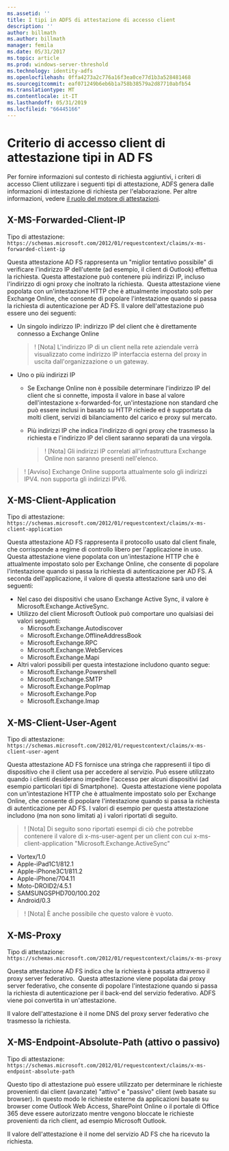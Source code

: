 ```yaml
---
ms.assetid: ''
title: I tipi in ADFS di attestazione di accesso client
description: ''
author: billmath
ms.author: billmath
manager: femila
ms.date: 05/31/2017
ms.topic: article
ms.prod: windows-server-threshold
ms.technology: identity-adfs
ms.openlocfilehash: 0ffa4273a2c776a16f3ea0ce77d1b3a528481468
ms.sourcegitcommit: eaf071249b6eb6b1a758b38579a2d87710abfb54
ms.translationtype: MT
ms.contentlocale: it-IT
ms.lasthandoff: 05/31/2019
ms.locfileid: "66445166"
---
```

# <a name="client-access-policy-claim-types-in-ad-fs"></a>Criterio di accesso client di attestazione tipi in AD FS

Per fornire informazioni sul contesto di richiesta aggiuntivi, i criteri di accesso Client utilizzare i seguenti tipi di attestazione, ADFS genera dalle informazioni di intestazione di richiesta per l'elaborazione.  Per altre informazioni, vedere [il ruolo del motore di attestazioni](../technical-reference/the-role-of-the-claims-engine.md).

## <a name="x-ms-forwarded-client-ip"></a>X-MS-Forwarded-Client-IP

Tipo di attestazione: `https://schemas.microsoft.com/2012/01/requestcontext/claims/x-ms-forwarded-client-ip`

Questa attestazione AD FS rappresenta un "miglior tentativo possibile" di verificare l'indirizzo IP dell'utente (ad esempio, il client di Outlook) effettua la richiesta. Questa attestazione può contenere più indirizzi IP, incluso l'indirizzo di ogni proxy che inoltrato la richiesta.  Questa attestazione viene popolata con un'intestazione HTTP che è attualmente impostato solo per Exchange Online, che consente di popolare l'intestazione quando si passa la richiesta di autenticazione per AD FS. Il valore dell'attestazione può essere uno dei seguenti:


- Un singolo indirizzo IP: indirizzo IP del client che è direttamente connesso a Exchange Online

    >! [Nota] L'indirizzo IP di un client nella rete aziendale verrà visualizzato come indirizzo IP interfaccia esterna del proxy in uscita dall'organizzazione o un gateway.

- Uno o più indirizzi IP
  - Se Exchange Online non è possibile determinare l'indirizzo IP del client che si connette, imposta il valore in base al valore dell'intestazione x-forwarded-for, un'intestazione non standard che può essere inclusi in basato su HTTP richiede ed è supportata da molti client, servizi di bilanciamento del carico e proxy sul mercato.
  - Più indirizzi IP che indica l'indirizzo di ogni proxy che trasmesso la richiesta e l'indirizzo IP del client saranno separati da una virgola.

    >! [Nota] Gli indirizzi IP correlati all'infrastruttura Exchange Online non saranno presenti nell'elenco.


>! [Avviso] Exchange Online supporta attualmente solo gli indirizzi IPV4. non supporta gli indirizzi IPV6. 


## <a name="x-ms-client-application"></a>X-MS-Client-Application

Tipo di attestazione: `https://schemas.microsoft.com/2012/01/requestcontext/claims/x-ms-client-application`

Questa attestazione AD FS rappresenta il protocollo usato dal client finale, che corrisponde a regime di controllo libero per l'applicazione in uso.  Questa attestazione viene popolata con un'intestazione HTTP che è attualmente impostato solo per Exchange Online, che consente di popolare l'intestazione quando si passa la richiesta di autenticazione per AD FS. A seconda dell'applicazione, il valore di questa attestazione sarà uno dei seguenti:



- Nel caso dei dispositivi che usano Exchange Active Sync, il valore è Microsoft.Exchange.ActiveSync. 
- Utilizzo del client Microsoft Outlook può comportare uno qualsiasi dei valori seguenti:
    - Microsoft.Exchange.Autodiscover
    - Microsoft.Exchange.OfflineAddressBook
    - Microsoft.Exchange.RPC
    - Microsoft.Exchange.WebServices
    - Microsoft.Exchange.Mapi
- Altri valori possibili per questa intestazione includono quanto segue:
    - Microsoft.Exchange.Powershell
    - Microsoft.Exchange.SMTP
    - Microsoft.Exchange.PopImap
    - Microsoft.Exchange.Pop
    - Microsoft.Exchange.Imap

## <a name="x-ms-client-user-agent"></a>X-MS-Client-User-Agent

Tipo di attestazione: `https://schemas.microsoft.com/2012/01/requestcontext/claims/x-ms-client-user-agent`

Questa attestazione AD FS fornisce una stringa che rappresenti il tipo di dispositivo che il client usa per accedere al servizio. Può essere utilizzato quando i clienti desiderano impedire l'accesso per alcuni dispositivi (ad esempio particolari tipi di Smartphone).  Questa attestazione viene popolata con un'intestazione HTTP che è attualmente impostato solo per Exchange Online, che consente di popolare l'intestazione quando si passa la richiesta di autenticazione per AD FS. I valori di esempio per questa attestazione includono (ma non sono limitati a) i valori riportati di seguito.
>! [Nota] Di seguito sono riportati esempi di ciò che potrebbe contenere il valore di x-ms-user-agent per un client con cui x-ms-client-application "Microsoft.Exchange.ActiveSync"

- Vortex/1.0
- Apple-iPad1C1/812.1
- Apple-iPhone3C1/811.2
- Apple-iPhone/704.11
- Moto-DROID2/4.5.1
- SAMSUNGSPHD700/100.202
- Android/0.3

>! [Nota] È anche possibile che questo valore è vuoto.


## <a name="x-ms-proxy"></a>X-MS-Proxy

Tipo di attestazione: `https://schemas.microsoft.com/2012/01/requestcontext/claims/x-ms-proxy`

Questa attestazione AD FS indica che la richiesta è passata attraverso il proxy server federativo.  Questa attestazione viene popolata dai proxy server federativo, che consente di popolare l'intestazione quando si passa la richiesta di autenticazione per il back-end del servizio federativo. ADFS viene poi convertita in un'attestazione. 

Il valore dell'attestazione è il nome DNS del proxy server federativo che trasmesso la richiesta.

## <a name="x-ms-endpoint-absolute-path-active-vs-passive"></a>X-MS-Endpoint-Absolute-Path (attivo o passivo)

Tipo di attestazione: `https://schemas.microsoft.com/2012/01/requestcontext/claims/x-ms-endpoint-absolute-path`

Questo tipo di attestazione può essere utilizzato per determinare le richieste provenienti dai client (avanzate) "attivo" e "passivo" client (web basate su browser). In questo modo le richieste esterne da applicazioni basate su browser come Outlook Web Access, SharePoint Online o il portale di Office 365 deve essere autorizzato mentre vengono bloccate le richieste provenienti da rich client, ad esempio Microsoft Outlook.

Il valore dell'attestazione è il nome del servizio AD FS che ha ricevuto la richiesta.
